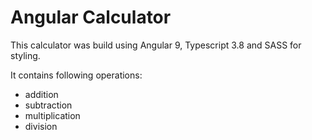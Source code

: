 # Angular Calculator

This calculator was build using Angular 9, Typescript 3.8 and SASS for styling.

It contains following operations:
* addition
* subtraction
* multiplication
* division